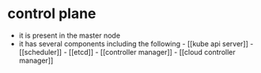 # control plane
- it is present in the master node
- it has several components including the following
      - [[kube api server]]
      - [[scheduler]]
      - [[etcd]]
      - [[controller manager]]
      - [[cloud controller manager]]
